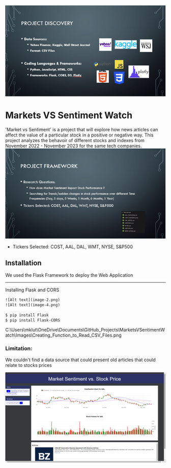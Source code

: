 ![Alt text](image.png)

# Markets VS Sentiment Watch


'Market vs Sentiment' is a project that will explore how news articles can affect the value of a particular stock in a positive or negative way. This project analyzes the behavoir of different stocks and indexes from November 2022 - November 2023
for the same tech companies.  
![Alt text](image-1.png)

- Tickers Selected: COST, AAL, DAL, WMT, NYSE, S&P500 




## Installation
We used the Flask Framework to deploy the Web Application
***
Installing Flask and CORS
```
![Alt text](image-2.png)
![Alt text](image-4.png)

$ pip install Flask
$ pip install Flask-CORS
```
C:\Users\mklut\OneDrive\Documents\GitHub_Projects\MarketsVSentimentWatch\Images\Creating_Function_to_Read_CSV_Files.png

### Limitation: 
We couldn't find a data source that could present old articles that could relate to stocks prices





![Example Image](Images\Full_site.PNG)